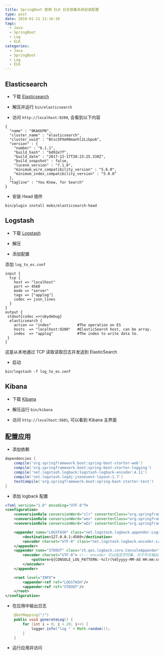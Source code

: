 ```yaml
---
title: SpringBoot 使用 ELK 日志收集系统安装配置
type: post
date: 2018-01-21 21:16:10
tags:
  - Java
  - SpringBoot
  - Log
  - ELK
categories:
  - Java
  - SpringBoot
  - Log
  - ELK
---
```


## Elasticsearch

- 下载 [Elasticsearch](https://www.elastic.co/cn/downloads/elasticsearch)

- 解压并运行 `bin/elasticsearch`

- 访问 `http://localhost:9200`, 会看到以下内容

```
{
  "name" : "9KA6kPN",
  "cluster_name" : "elasticsearch",
  "cluster_uuid" : "BtscSPXeR0manhl2LibpuA",
  "version" : {
    "number" : "6.1.1",
    "build_hash" : "bd92e7f",
    "build_date" : "2017-12-17T20:23:25.338Z",
    "build_snapshot" : false,
    "lucene_version" : "7.1.0",
    "minimum_wire_compatibility_version" : "5.6.0",
    "minimum_index_compatibility_version" : "5.0.0"
  },
  "tagline" : "You Know, for Search"
}
```

- 安装 Head 插件

```
bin/plugin install mobz/elasticsearch-head
```

## Logstash

- 下载 [Logstash](https://www.elastic.co/cn/downloads/logstash)

- 解压

- 添加配置

添加 `log_to_es.conf`

```
input {
  tcp {
    host => "localhost"
    port => 4560
    mode => "server"
    tags => ["applog"]
    codec => json_lines
  }
}
output {
 stdout{codec =>rubydebug}
  elasticsearch {
    action => "index"            #The operation on ES
    hosts  => "localhost:9200"   #ElasticSearch host, can be array.
    index  => "applog"           #The index to write data to.
 }
}
```

这是从本地通过 TCP 读取读取日志并发送到 ElasticSearch

- 启动

```
bin/logstash -f log_to_es.conf
```

## Kibana

- 下载 [Kibana](https://www.elastic.co/cn/downloads/kibana)

- 解压运行 `bin/kibana`

- 访问 `http://localhost:5601`, 可以看到 Kibana 主界面

## 配置应用

- 添加依赖

```groovy
dependencies {
    compile('org.springframework.boot:spring-boot-starter-web')
    compile('org.springframework.boot:spring-boot-starter-logging')
    compile('net.logstash.logback:logstash-logback-encoder:4.11')
    compile('net.logstash.log4j:jsonevent-layout:1.7')
    testCompile('org.springframework.boot:spring-boot-starter-test')
}
```

- 添加 logback 配置

```xml
<?xml version="1.0" encoding="UTF-8"?>
<configuration>
    <conversionRule conversionWord="clr" converterClass="org.springframework.boot.logging.logback.ColorConverter" />
    <conversionRule conversionWord="wex" converterClass="org.springframework.boot.logging.logback.WhitespaceThrowableProxyConverter" />
    <conversionRule conversionWord="wEx" converterClass="org.springframework.boot.logging.logback.ExtendedWhitespaceThrowableProxyConverter" />

    <appender name="LOGSTASH" class="net.logstash.logback.appender.LogstashTcpSocketAppender">
        <destination>127.0.0.1:4560</destination>
        <encoder charset="UTF-8" class="net.logstash.logback.encoder.LogstashEncoder"/>
    </appender>
    <appender name="STDOUT" class="ch.qos.logback.core.ConsoleAppender">
        <encoder charset="UTF-8"> <!-- encoder 可以指定字符集，对于中文输出有意义 -->
            <pattern>${CONSOLE_LOG_PATTERN:-%clr(%d{yyyy-MM-dd HH:mm:ss.SSS}){faint} %clr(${LOG_LEVEL_PATTERN:-%5p}) %clr(${PID:- }){magenta} %clr(---){faint} %clr([%21.21t]){faint} %clr(%-40.40logger{39}){cyan} %clr(:){faint} %m%n${LOG_EXCEPTION_CONVERSION_WORD:-%wEx}}</pattern>
        </encoder>
    </appender>

    <root level="INFO">
        <appender-ref ref="LOGSTASH"/>
        <appender-ref ref="STDOUT"/>
    </root>
</configuration>
```

- 在应用中输出日志

```java
    @GetMapping("/")
    public void generateLog() {
        for (int i = 0; i < 20; i++) {
            logger.info("log " + Math.random());
        }
    }
```

- 运行应用并访问
